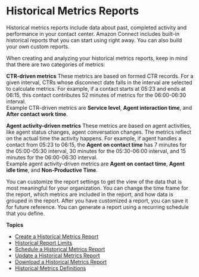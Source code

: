 # Historical Metrics Reports<a name="historical-metrics"></a>

Historical metrics reports include data about past, completed activity and performance in your contact center\. Amazon Connect includes built\-in historical reports that you can start using right away\. You can also build your own custom reports\. 

When creating and analyzing your historical metrics reports, keep in mind that there are two categories of metrics:

**CTR\-driven metrics**  <a name="ctr-driven-metrics"></a>
These metrics are based on formed CTR records\. For a given interval, CTRs whose disconnect date falls in the interval are selected to calculate metrics\. For example, if a contact starts at 05:23 and ends at 06:15, this contact contributes 52 minutes of metrics for the 06:00\-06:30 interval\.   
Example CTR\-driven metrics are **Service level**, **Agent interaction time**, and **After contact work time**\. 

**Agent activity\-driven metrics**  <a name="termdef"></a>
These metrics are based on agent activities, like agent status changes, agent conversation changes\. The metrics reflect on the actual time the activity happens\. For example, if agent handles a contact from 05:23 to 06:15, the **Agent on contact time** has 7 minutes for the 05:00\-05:30 interval, 30 minutes for the 05:30\-06:00 interval, and 15 minutes for the 06:00\-06:30 interval\.  
Example agent activity\-driven metrics are **Agent on contact time**, **Agent idle time**, and **Non\-Productive Time**\. 

You can customize the report settings to get the view of the data that is most meaningful for your organization\. You can change the time frame for the report, which metrics are included in the report, and how data is grouped in the report\. After you have customized a report, you can save it for future reference\. You can generate a report using a recurring schedule that you define\.

**Topics**
+ [Create a Historical Metrics Report](create-historical-metrics-report.md)
+ [Historical Report Limits](historical-reporting-limits.md)
+ [Schedule a Historical Metrics Report](schedule-historical-metrics-report.md)
+ [Update a Historical Metrics Report](update-historical-metrics-report.md)
+ [Download a Historical Metrics Report](download-historical-metrics-report.md)
+ [Historical Metrics Definitions](historical-metrics-definitions.md)